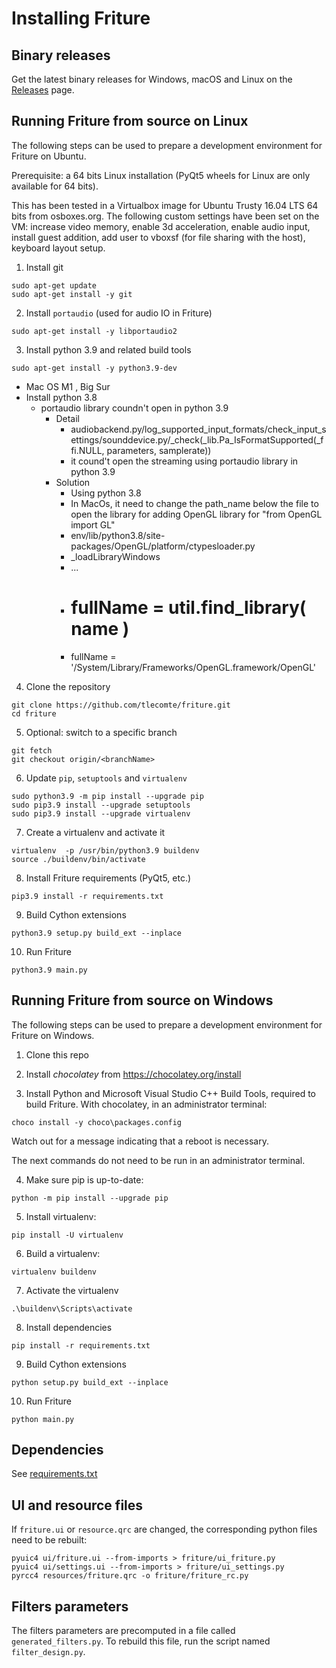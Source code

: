 # Installing Friture

## Binary releases

Get the latest binary releases for Windows, macOS and Linux on the [Releases](https://github.com/tlecomte/friture/releases) page.

## Running Friture from source on Linux

The following steps can be used to prepare a development environment for Friture on Ubuntu.

Prerequisite: a 64 bits Linux installation (PyQt5 wheels for Linux are only available for 64 bits).

This has been tested in a Virtualbox image for Ubuntu Trusty 16.04 LTS 64 bits from osboxes.org. The following custom settings have been set on the VM: increase video memory, enable 3d acceleration, enable audio input, install guest addition, add user to vboxsf (for file sharing with the host), keyboard layout setup.

1. Install git
```
sudo apt-get update
sudo apt-get install -y git
```

2. Install `portaudio` (used for audio IO in Friture)
```
sudo apt-get install -y libportaudio2
```

3. Install python 3.9 and related build tools
```
sudo apt-get install -y python3.9-dev
```
* Mac OS M1 , Big Sur
* Install python 3.8
    * portaudio library coundn't open in python 3.9 
        * Detail
            * audiobackend.py/log_supported_input_formats/check_input_settings/sounddevice.py/_check(_lib.Pa_IsFormatSupported(_ffi.NULL, parameters, samplerate))
            * it cound't open the streaming using portaudio library in python 3.9
        * Solution
            * Using python 3.8
            * In MacOs, it need to change the path_name below the file to open the library for adding OpenGL library for "from OpenGL import GL"
            * env/lib/python3.8/site-packages/OpenGL/platform/ctypesloader.py
            * _loadLibraryWindows
            * ...
            * # fullName = util.find_library( name )
            * fullName = '/System/Library/Frameworks/OpenGL.framework/OpenGL'
4. Clone the repository
```
git clone https://github.com/tlecomte/friture.git
cd friture
```

5. Optional: switch to a specific branch
```
git fetch
git checkout origin/<branchName>
```

6. Update `pip`, `setuptools` and `virtualenv`

```
sudo python3.9 -m pip install --upgrade pip
sudo pip3.9 install --upgrade setuptools
sudo pip3.9 install --upgrade virtualenv
```

7. Create a virtualenv and activate it
```
virtualenv  -p /usr/bin/python3.9 buildenv
source ./buildenv/bin/activate
```

8. Install Friture requirements (PyQt5, etc.)
```
pip3.9 install -r requirements.txt
```

9. Build Cython extensions
```
python3.9 setup.py build_ext --inplace
```

10. Run Friture
```
python3.9 main.py
```

## Running Friture from source on Windows

The following steps can be used to prepare a development environment for Friture on Windows.

1. Clone this repo

2. Install *chocolatey* from https://chocolatey.org/install

2. Install Python and Microsoft Visual Studio C++ Build Tools, required to build Friture. With chocolatey, in an administrator terminal:

```
choco install -y choco\packages.config
```

Watch out for a message indicating that a reboot is necessary.

The next commands do not need to be run in an administrator terminal.

4. Make sure pip is up-to-date:

```
python -m pip install --upgrade pip
```

5. Install virtualenv:

```
pip install -U virtualenv
```

6. Build a virtualenv:

```
virtualenv buildenv
```

7. Activate the virtualenv

```
.\buildenv\Scripts\activate
```

8. Install dependencies

```
pip install -r requirements.txt
```

9. Build Cython extensions

```
python setup.py build_ext --inplace
```

10. Run Friture

```
python main.py
```

## Dependencies

See [requirements.txt](requirements.txt)

## UI and resource files

If `friture.ui` or `resource.qrc` are changed, the corresponding python files need to be rebuilt:

```
pyuic4 ui/friture.ui --from-imports > friture/ui_friture.py
pyuic4 ui/settings.ui --from-imports > friture/ui_settings.py
pyrcc4 resources/friture.qrc -o friture/friture_rc.py
```

## Filters parameters

The filters parameters are precomputed in a file called `generated_filters.py`. To rebuild this file,
run the script named `filter_design.py`.
